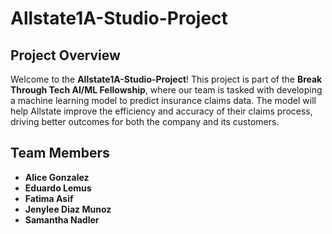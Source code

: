 # Allstate1A-Studio-Project

## Project Overview

Welcome to the **Allstate1A-Studio-Project**! This project is part of the **Break Through Tech AI/ML Fellowship**, where our team is tasked with developing a machine learning model to predict insurance claims data. The model will help Allstate improve the efficiency and accuracy of their claims process, driving better outcomes for both the company and its customers.

## Team Members
- **Alice Gonzalez**  
- **Eduardo Lemus**  
- **Fatima Asif**  
- **Jenylee Diaz Munoz**  
- **Samantha Nadler** 